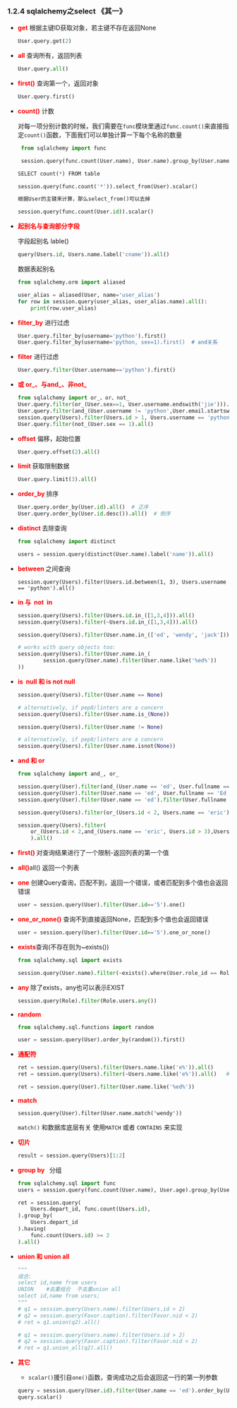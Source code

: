 ### 1.2.4 sqlalchemy之select 《其一》

- <font color=red><b>get</b></font>  根据主键ID获取对象，若主键不存在返回None

  ```python
  User.query.get(2)
  ```
  
- <font color=red><b>all</b></font>  查询所有，返回列表 

  ```python
  User.query.all()
  ```

- <font color=red><b>first()</b></font>  查询第一个，返回对象

  ```python
  User.query.first()
  ```

- <font color=red><b>count()</b></font>  计数

   对每一项分别计数的时候，我们需要在`func`模块里通过`func.count()`来直接指定`count()`函数，下面我们可以单独计算一下每个名称的数量 

  ```python
   from sqlalchemy import func 
  
   session.query(func.count(User.name), User.name).group_by(User.name).all() 
  ```

  ```python
  SELECT count(*) FROM table
  
  session.query(func.count('*')).select_from(User).scalar() 
  ```

  ```python
  根据User的主键来计算，那么select_from()可以去掉
  
  session.query(func.count(User.id)).scalar() 
  ```

- <font color=red><b>起别名与查询部分字段 </b></font>

   字段起别名 lable() 

  ```python
  query(Users.id, Users.name.label('cname')).all()
  ```

  数据表起别名

  ```python
  from sqlalchemy.orm import aliased
  
  user_alias = aliased(User, name='user_alias')
  for row in session.query(user_alias, user_alias.name).all(): 
      print(row.user_alias) 
  ```

- <font color=red><b>filter_by</b></font>   进行过虑 

  ```python
  User.query.filter_by(username='python').first()
  User.query.filter_by(username='python, sex=1).first()  # and关系
  ```

- <font color=red><b>filter</b></font>   进行过虑 

  ```python
  User.query.filter(User.username=='python').first()
  ```
  
- <font color=red><b>或 or_、与and_、非not_</b></font>  

  ```python
  from sqlalchemy import or_、or、not_
  User.query.filter(or_(User.sex==1, User.username.endswith('jie'))).all()
  User.query.filter(and_(User.username != 'python',User.email.startswith('131'))).all()
  session.query(Users).filter(Users.id > 1, Users.username == 'python').all()
  User.query.filter(not_(User.sex == 1).all()
  ```
  
- <font color=red><b>offset</b></font>   偏移，起始位置 

  ```python
  User.query.offset(2).all()
  ```

- <font color=red><b>limit  </b></font>获取限制数据

  ```python
  User.query.limit(3).all()
  ```

- <font color=red><b>order_by   </b></font>   排序 

  ```python
  User.query.order_by(User.id).all()  # 正序
  User.query.order_by(User.id.desc()).all()  # 倒序
  ```

- <font color=red><b>distinct   </b></font>   去除查询

  ```python
  from sqlalchemy import distinct
  
  users = session.query(distinct(User.name).label('name')).all()
  ```

- <font color=red><b>between   </b></font>   之间查询

  ```
  session.query(Users).filter(Users.id.between(1, 3), Users.username == 'python').all()
  ```

- <font color=red><b>in 与  not  in   </b></font>  

  ```python
  session.query(Users).filter(Users.id.in_([1,3,4])).all()
  session.query(Users).filter(~Users.id.in_([1,3,4])).all()
  ```

  ```python
  session.query(Users).filter(User.name.in_(['ed', 'wendy', 'jack']))
  
  # works with query objects too:
  session.query(Users).filter(User.name.in_(
          session.query(User.name).filter(User.name.like('%ed%'))
  ))
  ```

- <font color=red><b>is  null 和 is not null</b></font>

  ```python
  session.query(Users).filter(User.name == None)
  
  # alternatively, if pep8/linters are a concern
  session.query(Users).filter(User.name.is_(None))
  ```

  ```python
  session.query(Users).filter(User.name != None)
  
  # alternatively, if pep8/linters are a concern
  session.query(Users).filter(User.name.isnot(None))
  ```

- <font color=red><b>and 和 or </b></font>

  ```python
  from sqlalchemy import and_, or_
  
  session.query(User).filter(and_(User.name == 'ed', User.fullname == 'Ed Jones')).all()
  session.query(User).filter(User.name == 'ed', User.fullname == 'Ed Jones')
  session.query(User).filter(User.name == 'ed').filter(User.fullname == 'Ed Jones')
  
  session.query(Users).filter(or_(Users.id < 2, Users.name == 'eric')).all()
  
  session.query(Users).filter(
      or_(Users.id < 2,and_(Users.name == 'eric', Users.id > 3),Users.extra != "")
      ).all()
  ```

- <font color=red><b>first() </b></font> 对查询结果进行了一个限制-返回列表的第一个值 

- <font color=red><b>all()</b></font>all()  返回一个列表 

- <font color=red><b>one</b></font> 创建Query查询，匹配不到，返回一个错误，或者匹配到多个值也会返回错误

  ```python
  user = session.query(User).filter(User.id=='5').one()
  ```
  
- <font color=red><b>one_or_none()</b></font>   查询不到直接返回None，匹配到多个值也会返回错误

   ```python
   user = session.query(User).filter(User.id=='5').one_or_none()
   ```

- <font color=red><b>exists</b></font>查询(不存在则为~exists())

   ```python
   from sqlalchemy.sql import exists
   
   session.query(User.name).filter(~exists().where(User.role_id == Role.id))
   ```

- <font color=red><b> any </b></font>除了exists，any也可以表示EXIST

   ```python
   session.query(Role).filter(Role.users.any())
   ```

- <font color=red><b> random </b></font>

   ```python
   from sqlalchemy.sql.functions import random
   
   user = session.query(User).order_by(random()).first()
   ```

- <font color=red><b>通配符 </b></font>

  ```python
  ret = session.query(Users).filter(Users.name.like('e%')).all()
  ret = session.query(Users).filter(~Users.name.like('e%')).all()   # ~ 是 not
  
  ret = session.query(User).filter(User.name.like('%ed%'))
  ```

- <font color=red><b>match </b></font>

  ```
  session.query(User).filter(User.name.match('wendy'))
  ```

   `match()` 和数据库底层有关 使用`MATCH` 或者 `CONTAINS` 来实现

- <font color=red><b>切片 </b></font>

  ```python
  result = session.query(Users)[1:2]
  ```

- <font color=red><b>group by  </b></font> 分组

  ```python
  from sqlalchemy.sql import func
  users = session.query(func.count(User.name), User.age).group_by(User.age)
  
  ret = session.query(
      Users.depart_id, func.count(Users.id),
  ).group_by(
      Users.depart_id
  ).having(
      func.count(Users.id) >= 2
  ).all()
  ```

- <font color=red><b>union 和 union all</b></font> 

  ```python
  """
  组合:
  select id,name from users
  UNION    #去重组合  不去重union all
  select id,name from users;
  """
  # q1 = session.query(Users.name).filter(Users.id > 2)
  # q2 = session.query(Favor.caption).filter(Favor.nid < 2)
  # ret = q1.union(q2).all()
  
  # q1 = session.query(Users.name).filter(Users.id > 2)
  # q2 = session.query(Favor.caption).filter(Favor.nid < 2)
  # ret = q1.union_all(q2).all()
  ```
  
- <font color=red><b>其它 </b></font> 

  -  `scalar()`援引自`one()`函数，查询成功之后会返回这一行的第一列参数 
  
    ```python
    query = session.query(User.id).filter(User.name == 'ed').order_by(User.id)
    query.scalar()
  ```
  
  

